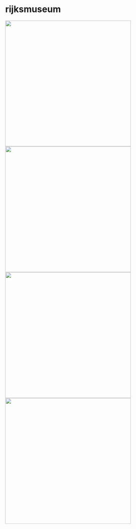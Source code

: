 # rijksmuseum

<img src="https://user-images.githubusercontent.com/39856703/130061765-c640eeae-f643-45ea-93d3-4bb3f3154ce3.jpg" height="400">
<img src="https://user-images.githubusercontent.com/39856703/130061777-403cb570-b9aa-4b6c-8f6b-ff1d9a3ec3b0.jpg" height="400">
<img src="https://user-images.githubusercontent.com/39856703/130061788-abd0ad96-a4ab-402f-80a6-b3c27553a7ef.jpg" height="400">
<img src="https://user-images.githubusercontent.com/39856703/130061802-77d4edb2-357d-4ef8-bbe6-2839b229c731.jpg" height="400">
